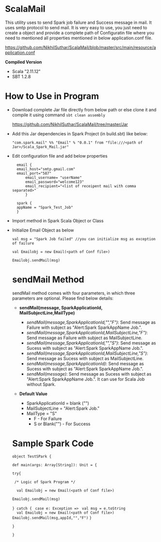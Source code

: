 # ScalaMail
This utility uses to send Spark job failure and Success message in mail. It uses smtp protocol to send mail.
It is very easy to use, you just need to create a object and provide a complete path of Configuratin file where you need to mentioned all properties mentioned in below application.conf file.

https://github.com/NikhilSuthar/ScalaMail/blob/master/src/main/resource/application.conf

**Compiled Version**
* Scala "2.11.12"
* SBT 1.2.8

# How to Use in Program
* Download complete Jar file directly from below path or else clone it and compile it using command `sbt clean assembly`
 
    https://github.com/NikhilSuthar/ScalaMail/tree/master/Jar
  
* Add this Jar dependencies in Spark Project (in build.sbt) like below:
  
  `"com.spark.mail" %% "Email" % "0.0.1" from "file:///<path of Jar>/Scala_Spark_Mail.jar"`
 
* Edit configuration file and add below properties 
  	
		email {
		email_host="smtp.gmail.com"
		email_port="587"
        	email_username= "userName"
        	email_password="welcome123"
        	email_recipient="<list of receipent mail with comma separated>"
        	}
	
		spark {
		appName = "Spark_Test_Job"
		}


* Import method in Spark Scala Object or Class
* Initialize Email Object as below
   
   `val msg = "Spark Job failed" //you can initialize msg as exception of failure`
   
   `val Emailobj = new Email(<path of Conf file>)`
   
   `Emailobj.sendMail(msg)`
   
   # sendMail Method
   sendMail method comes with four parameters, in which three parameters are optional. Please find below details:
    
    * **sendMail(message, SparkApplicationId, MailSubjectLine,MailType)**
		* *sendMail(message,SparkApplicationId,"","F")*: Send message as Failure with subject as "Alert:Spark SparkAppName Job.".
		* *sendMail(message,SparkApplicationId,MailSubjectLine,"F")*: Send message as Failure with subject as MailSubjectLine.
		* *sendMail(message,SparkApplicationId,"","S")*: Send message as Sucess with subject as "Alert:Spark SparkAppName Job.".
		* *sendMail(message,SparkApplicationId,MailSubjectLine,"S")*: Send message as Sucess with subject as MailSubjectLine.
		* *sendMail(message,SparkApplicationId)*: Send message as Sucess with subject as "Alert:Spark SparkAppName Job.". 
		* *sendMail(message)*: Send message as Sucess with subject as "Alert:Spark SparkAppName Job.". It can use for Scala Job without Spark. 
		
    * **Default Value**
		* SparkApplicationId = blank ("")
		* MailSubjectLine = "Alert:Spark <SparkAppName> Job."
		* MailType = "S"  
			* F - For Failure 
			* S or Blank("") - For Success
	

   
  # Sample Spark Code
  
    `object TestSPark {`
       
    `def main(args: Array[String]): Unit = {`
    
    `try{`
    
   ` /* Logic of Spark Program */`
 
 	`  val Emailobj = new Email(<path of Conf file>)`
 	
	 `Emailobj.sendMail(msg)`
	 
    `} catch {`
           `  case e: Exception => ` 
	   		` val msg = e.toString`    
       `  val Emailobj = new Email(<path of Conf file>)`       
		`Emailobj.sendMail(msg,appId,"","F")`
     `}`
     
     `}`
     
  `}`
 
